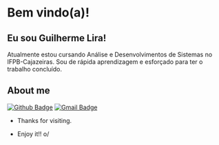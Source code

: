 
 
# Bem vindo(a)!
 
## Eu sou Guilherme Lira!
 
Atualmente estou cursando Análise e Desenvolvimentos de Sistemas no IFPB-Cajazeiras. Sou de rápida aprendizagem e esforçado para ter o trabalho concluído.
 
 
## About me 
[![Github Badge](https://img.shields.io/badge/-Github-000?style=flat-square&logo=Github&logoColor=white&link=https://github.com/Guilhermenrt7)](https://github.com/Guilhermenrt7)
[![Gmail Badge](https://img.shields.io/badge/-Gmail-c14438?style=flat-square&logo=Gmail&logoColor=white&link=mailto:guilhermelira2cz@gmail.com)](mailto:guilhermelira2cz@gmail.com)
 
- Thanks for visiting. 
 
- Enjoy it!! o/
